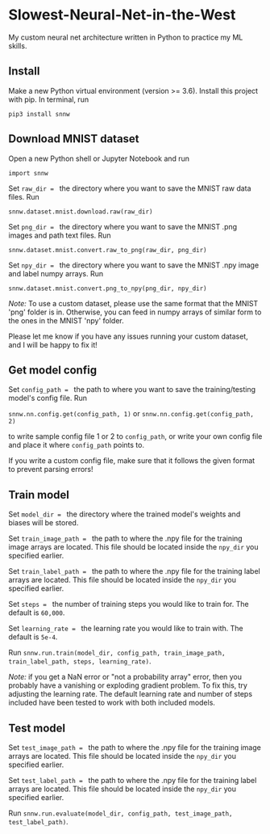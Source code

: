 # Slowest-Neural-Net-in-the-West
My custom neural net architecture written in Python to 
practice my ML skills.


## Install
Make a new Python virtual environment (version >= 3.6).
Install this project with pip. In terminal, run

`pip3 install snnw`

## Download MNIST dataset
Open a new Python shell or Jupyter Notebook and run

`import snnw`

Set `raw_dir = ` the directory where you want to
save the MNIST raw data files. Run

`snnw.dataset.mnist.download.raw(raw_dir)`

Set `png_dir = ` the directory where you want to
save the MNIST .png images and path text files. Run

`snnw.dataset.mnist.convert.raw_to_png(raw_dir, png_dir)`

Set `npy_dir = ` the directory where you want to
save the MNIST .npy image and label numpy arrays. Run

`snnw.dataset.mnist.convert.png_to_npy(png_dir, npy_dir)`

*Note:* To use a custom dataset, please use the same format
that the MNIST 'png' folder is in. Otherwise, you can
feed in numpy arrays of similar form to the ones in
the MNIST 'npy' folder.

Please let me know if you have any issues running your
custom dataset, and I will be happy to fix it!

## Get model config
Set `config_path = ` the path to where you want to save
the training/testing model's config file. Run

`snnw.nn.config.get(config_path, 1)`
or
`snnw.nn.config.get(config_path, 2)`

to write sample config file 1 or 2 to `config_path`,
or write your own config file and place it where
`config_path` points to.

If you write a custom config file, make sure that it
follows the given format to prevent parsing errors!


## Train model
Set `model_dir = ` the directory where the trained model's
weights and biases will be stored.

Set `train_image_path = ` the path to where the .npy file for
the training image arrays are located.
This file should be located inside the `npy_dir`
you specified earlier. 

Set `train_label_path = ` the path to where the .npy file for
the training label arrays are located.
This file should be located inside the `npy_dir`
you specified earlier.

Set `steps = ` the number of training steps you would
like to train for. The default is `60,000`.

Set `learning_rate = ` the learning rate you would like to 
train with. The default is `5e-4`.

Run `snnw.run.train(model_dir, config_path, train_image_path,
train_label_path, steps, learning_rate)`.

*Note:* if you get a NaN error or "not a probability array"
error, then you probably have a vanishing or exploding
gradient problem. To fix this, try adjusting the learning rate.
The default learning rate and number of steps included
have been tested to work with both included models.

## Test model

Set `test_image_path = ` the path to where the .npy file for
the training image arrays are located.
This file should be located inside the `npy_dir`
you specified earlier. 

Set `test_label_path = ` the path to where the .npy file for
the training label arrays are located.
This file should be located inside the `npy_dir`
you specified earlier.

Run `snnw.run.evaluate(model_dir, config_path, test_image_path,
test_label_path)`.
